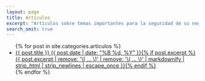 ```yaml
---
layout: page
title: Artículos
excerpt: "Artículos sobre temas importantes para la seguridad de su negocio online."
search_omit: true
---
```


<ul class="post-list">
{% for post in site.categories.articulos %}
  <li><article><a href="{{ site.url }}{{ post.url }}">{{ post.title }} <span class="entry-date"><time datetime="{{ post.date | date_to_xmlschema }}">{{ post.date | date: "%B %d, %Y" }}</time></span>{% if post.excerpt %} <span class="excerpt">{{ post.excerpt | remove: '\[ ... \]' | remove: '\( ... \)' | markdownify | strip_html | strip_newlines | escape_once }}</span>{% endif %}</a></article></li>
{% endfor %}
</ul>

